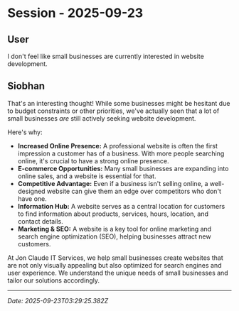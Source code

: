 # Session - 2025-09-23

## User
I don't feel like small businesses are currently interested in website development.

## Siobhan
That's an interesting thought! While some businesses might be hesitant due to budget constraints or other priorities, we've actually seen that a lot of small businesses *are* still actively seeking website development.

Here's why:

*   **Increased Online Presence:** A professional website is often the first impression a customer has of a business. With more people searching online, it's crucial to have a strong online presence.
*   **E-commerce Opportunities:** Many small businesses are expanding into online sales, and a website is essential for that.
*   **Competitive Advantage:** Even if a business isn't selling online, a well-designed website can give them an edge over competitors who don't have one.
*   **Information Hub:** A website serves as a central location for customers to find information about products, services, hours, location, and contact details.
*   **Marketing & SEO:** A website is a key tool for online marketing and search engine optimization (SEO), helping businesses attract new customers.

At Jon Claude IT Services, we help small businesses create websites that are not only visually appealing but also optimized for search engines and user experience. We understand the unique needs of small businesses and tailor our solutions accordingly.


---
*Date: 2025-09-23T03:29:25.382Z*